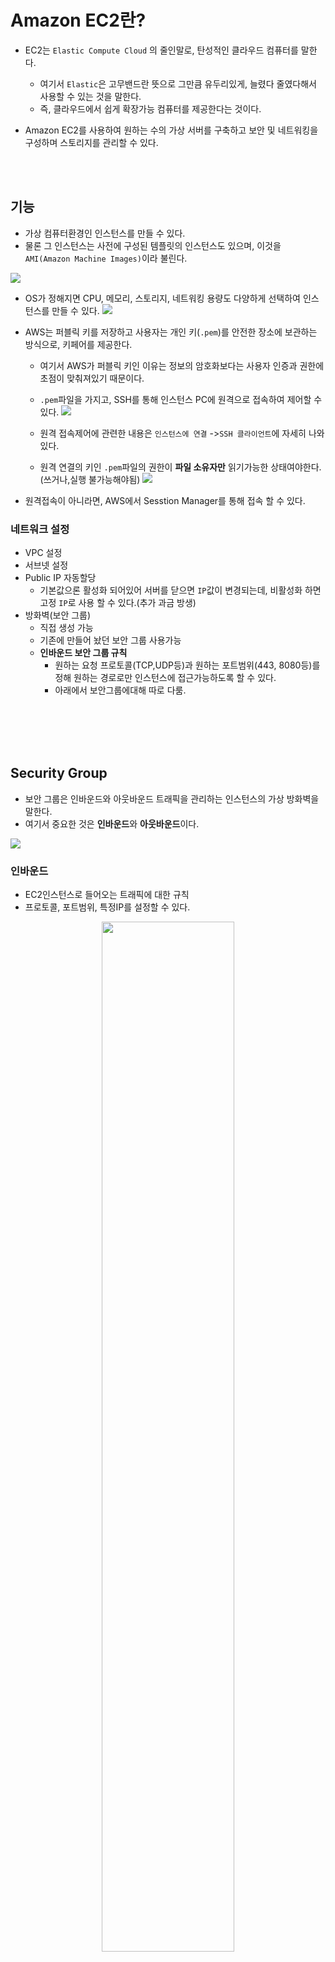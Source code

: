 # Amazon EC2란? 
- EC2는 `Elastic Compute Cloud` 의 줄인말로, 탄성적인 클라우드 컴퓨터를 말한다. 
  - 여기서 `Elastic`은 고무밴드란 뜻으로 그만큼 유두리있게, 늘렸다 줄였다해서 사용할 수 있는 것을 말한다.
  - 즉, 클라우드에서 쉽게 확장가능 컴퓨터를 제공한다는 것이다.
- Amazon EC2를 사용하여 원하는 수의 가상 서버를 구축하고 보안 및 네트워킹을 구성하며 스토리지를 관리할 수 있다.

  <br></br>

## 기능 
- 가상 컴퓨터환경인 인스턴스를 만들 수 있다.
- 물론 그 인스턴스는 사전에 구성된 템플릿의 인스턴스도 있으며, 이것을 `AMI(Amazon Machine Images)`이라 불린다.

<img src="https://user-images.githubusercontent.com/104331549/183069218-30a24342-efbb-44cc-abf1-ff9d29b4befb.png" >

- OS가 정해지면 CPU, 메모리, 스토리지, 네트워킹 용량도 다양하게 선택하여 인스턴스를 만들 수 있다.
  <img src="https://user-images.githubusercontent.com/104331549/183069726-4e5bc039-f3c8-4482-a507-7e25af5fc767.png" >

- AWS는 퍼블릭 키를 저장하고 사용자는 개인 키(`.pem`)를 안전한 장소에 보관하는 방식으로, 키페어를 제공한다.
  - 여기서 AWS가 퍼블릭 키인 이유는 정보의 암호화보다는 사용자 인증과 권한에 초점이 맞춰져있기 때문이다.
  - `.pem`파일을 가지고, SSH를 통해 인스턴스 PC에 원격으로 접속하여 제어할 수 있다.
    <img src="https://user-images.githubusercontent.com/104331549/183069742-41685a4c-2f24-4dc7-8ec6-8a59d024484e.png" >
  
  - 원격 접속제어에 관련한 내용은 `인스턴스에 연결` ->`SSH 클라이언트`에 자세히 나와있다.
  - 원격 연결의 키인 `.pem`파일의 권한이 **파일 소유자만** 읽기가능한 상태여야한다.(쓰거나,실행 불가능해야됨)
    <img src="https://user-images.githubusercontent.com/104331549/183072312-175c8a23-d4e2-4c07-b85e-f2309b210e1b.png" >
- 원격접속이 아니라면, AWS에서 Sesstion Manager를 통해 접속 할 수 있다.
### 네트워크 설정 
 - VPC 설정 
 - 서브넷 설정
 - Public IP 자동할당
   - 기본값으론 활성화 되어있어 서버를 닫으면 `IP`값이 변경되는데, 비활성화 하면 고정 `IP`로 사용 할 수 있다.(추가 과금 방생)
 - 방화벽(보안 그룹)
   - 직접 생성 가능
   - 기존에 만들어 놨던 보안 그룹 사용가능
   - **인바운드 보안 그룹 규칙** 
     - 원하는 요청 프로토콜(TCP,UDP등)과 원하는 포트범위(443, 8080등)를 정해 원하는 경로로만 인스턴스에 접근가능하도록 할 수 있다. 
     - 아래에서 보안그룹에대해 따로 다룸.



<br></br>
<br></br>

## Security Group
 - 보안 그룹은 인바운드와 아웃바운드 트래픽을 관리하는 인스턴스의 가상 방화벽을 말한다.
 - 여기서 중요한 것은 **인바운드**와 **아웃바운드**이다.
<img src="https://user-images.githubusercontent.com/104331549/183073571-8f29b997-98f6-4e13-82e1-4000d40a0ca3.png" >

### 인바운드 
- EC2인스턴스로 들어오는 트래픽에 대한 규칙
- 프로토콜, 포트범위, 특정IP를 설정할 수 있다.
<p align="center"><img src="https://user-images.githubusercontent.com/104331549/183075328-4521fd8b-84ff-4ff1-9fd7-98293abf1b67.png" width="65%"></p>

### 아웃바운드 
- EC2인스턴스에서 나가는 트래픽에 대한 규칙
- 따로 설정하지 않으면, 기본값은 모든 트래픽을 허용

### 태그 
 - 내가 원하는 형태의 인바운드와 아웃바운드를 만들었다면, 검색하기 쉽게 태그를 남길 수 가 있다.


## 참고링크 
[AWS EC2란?](https://docs.aws.amazon.com/ko_kr/AWSEC2/latest/UserGuide/concepts.html)
